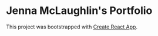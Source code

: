 # Jenna McLaughlin's Portfolio

This project was bootstrapped with [Create React App](https://github.com/facebook/create-react-app).
